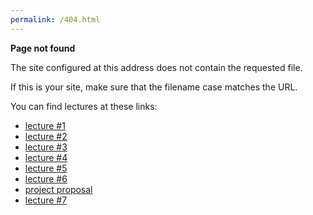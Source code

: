```yaml
---
permalink: /404.html
---
```


**Page not found**

The site configured at this address does not contain the requested file.

If this is your site, make sure that the filename case matches the URL.

You can find lectures at these links:
* [lecture #1](https://ptds2021.github.io/classes/lecture01)
* [lecture #2](https://ptds2021.github.io/classes/lecture02_markdown)
* [lecture #3](https://ptds2021.github.io/classes/lecture03_github)
* [lecture #4](https://ptds2021.github.io/classes/lecture04_datastructure)
* [lecture #5](https://ptds2021.github.io/classes/lecture05_controlstructure)
* [lecture #6](https://ptds2021.github.io/classes/lecture06_function)
* [project proposal](https://ptds2021.github.io/classes/lecture06_project)
* [lecture #7](https://ptds2021.github.io/classes/lecture07_shiny)